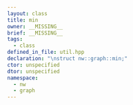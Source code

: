 ```yaml
---
layout: class
title: min
owner: __MISSING__
brief: __MISSING__
tags:
  - class
defined_in_file: util.hpp
declaration: "\nstruct nw::graph::min;"
ctor: unspecified
dtor: unspecified
namespace:
  - nw
  - graph
---
```

